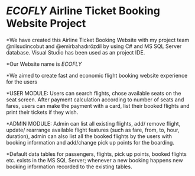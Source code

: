 # _ECOFLY_     Airline Ticket Booking Website Project

*We have created this Airline Ticket Booking Website with my project team 
@nilsudincobut and @emirbahadırözdil by using C# and MS SQL Server database.
Visual Studio has been used as an project IDE.

*Our Website name is _ECOFLY_

*We aimed to create fast and economic flight booking website experience
for the users

*USER MODULE: 
Users can search flights, 
chose available seats on the seat screen.
After payment calculation according to number of seats and fares,
users can make the payment with a card, 
list their booked flights
and print their tickets if they wish.

*ADMIN MODULE: 
Admin can list all existing flights, 
add/ remove flight,
update/ rearrange available flight features (such as fare, from, to, hour, duration),
admin can also list all the booked flights by the users with booking information
and add/change pick up points for the boarding.

*Default data tables for 
passengers, flights, pick up points, booked flights etc. 
exists in the MS SQL Server; 
whenever a new booking happens new
booking information recorded to the existing tables.


